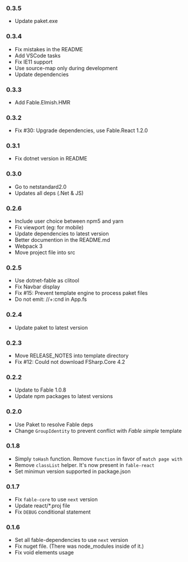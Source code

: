 ### 0.3.5

* Update paket.exe

### 0.3.4

* Fix mistakes in the README
* Add VSCode tasks
* Fix IE11 support
* Use source-map only during development
* Update dependencies

### 0.3.3

* Add Fable.Elmish.HMR

### 0.3.2

* Fix #30: Upgrade dependencies, use Fable.React 1.2.0

### 0.3.1

* Fix dotnet version in README

### 0.3.0

* Go to netstandard2.0
* Updates all deps (.Net & JS)

### 0.2.6

* Include user choice between npm5 and yarn
* Fix viewport (eg: for mobile)
* Update dependencies to latest version
* Better documention in the README.md
* Webpack 3
* Move project file into src

### 0.2.5

* Use dotnet-fable as clitool
* Fix Navbar display
* Fix #15: Prevent template engine to process paket files
* Do not emit: //+:cnd in App.fs

### 0.2.4

* Update paket to latest version

### 0.2.3

* Move RELEASE_NOTES into template directory
* Fix #12: Could not download FSharp.Core 4.2

### 0.2.2

* Update to Fable 1.0.8
* Update npm packages to latest versions

### 0.2.0

* Use Paket to resolve Fable deps
* Change `GroupIdentity` to prevent conflict with *Fable simple* template

### 0.1.8

* Simply `toHash` function. Remove `function` in favor of `match page with`
* Remove `classList` helper. It's now present in `fable-react`
* Set minimun version supported in package.json

### 0.1.7

* Fix `fable-core` to use `next` version
* Update react/*.proj file
* Fix `DEBUG` conditional statement

### 0.1.6

* Set all fable-dependencies to use `next` version
* Fix nuget file. (There was node_modules inside of it.)
* Fix void elements usage
